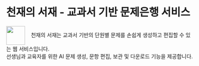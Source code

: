 # 천재의 서재 - 교과서 기반 문제은행 서비스

<p>
  <img src="./천재의 서재.png" width="50" style="vertical-align: middle; margin-right: 12px;" />
천재의 서재는 교과서 기반의 단원별 문제를 손쉽게 생성하고 편집할 수 있는 웹 서비스입니다.</br> 
선생님과 교육자를 위한 AI 문제 생성, 문항 편집, 보관 및 다운로드 기능을 제공합니다.
</p>
